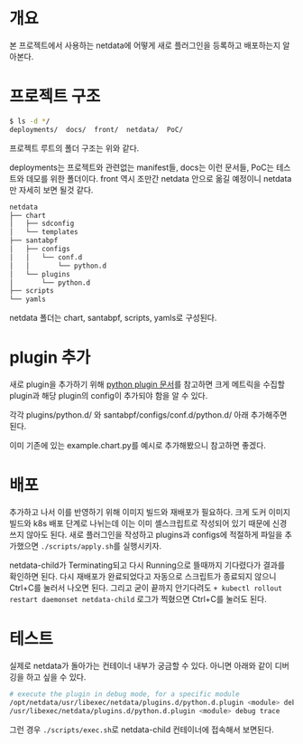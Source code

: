 # 개요
본 프로젝트에서 사용하는 netdata에 어떻게 새로 플러그인을 등록하고 배포하는지 알아본다.

# 프로젝트 구조
```bash
$ ls -d */
deployments/  docs/  front/  netdata/  PoC/
```
프로젝트 루트의 폴더 구조는 위와 같다.

deployments는 프로젝트와 관련없는 manifest들, docs는 이런 문서들, PoC는 테스트와 데모를 위한 폴더이다.
front 역시 조만간 netdata 안으로 옮길 예정이니 netdata만 자세히 보면 될것 같다.

```bash
netdata
├── chart
│   ├── sdconfig
│   └── templates
├── santabpf
│   ├── configs
│   │   └── conf.d
│   │       └── python.d
│   └── plugins
│       └── python.d
├── scripts
└── yamls
```

netdata 폴더는 chart, santabpf, scripts, yamls로 구성된다.

# plugin 추가
새로 plugin을 추가하기 위해 
[python plugin 문서](https://learn.netdata.cloud/docs/agent/collectors/python.d.plugin)를 참고하면
크게 메트릭을 수집할 plugin과 해당 plugin의 config이 추가되야 함을 알 수 있다.

각각 plugins/python.d/ 와 santabpf/configs/conf.d/python.d/ 아래 추가해주면 된다.

이미 기존에 있는 example.chart.py를 예시로 추가해봤으니 참고하면 좋겠다.

# 배포
추가하고 나서 이를 반영하기 위해 이미지 빌드와 재배포가 필요하다. 크게 도커 이미지 빌드와 k8s 배포 단계로 나뉘는데 이는 이미 셸스크립트로 작성되어 있기 때문에 신경쓰지 않아도 된다.
새로 플러그인을 작성하고 plugins과 configs에 적절하게 파일을 추가했으면 `./scripts/apply.sh`를 실행시키자. 

netdata-child가 Terminating되고 다시 Running으로 뜰때까지 기다렸다가 결과를 확인하면 된다. 다시 재배포가 완료되었다고 자동으로 스크립트가 종료되지 않으니 Ctrl+C를 눌러서 나오면 된다.
그리고 굳이 끝까지 안기다려도 `+ kubectl rollout restart daemonset netdata-child` 로그가 찍혔으면 Ctrl+C를 눌러도 된다.

# 테스트
실제로 netdata가 돌아가는 컨테이너 내부가 궁금할 수 있다. 아니면 아래와 같이 디버깅을 하고 싶을 수 있다.
```bash
# execute the plugin in debug mode, for a specific module
/opt/netdata/usr/libexec/netdata/plugins.d/python.d.plugin <module> debug trace
/usr/libexec/netdata/plugins.d/python.d.plugin <module> debug trace
```

그런 경우 `./scripts/exec.sh`로 netdata-child 컨테이너에 접속해서 보면된다.
